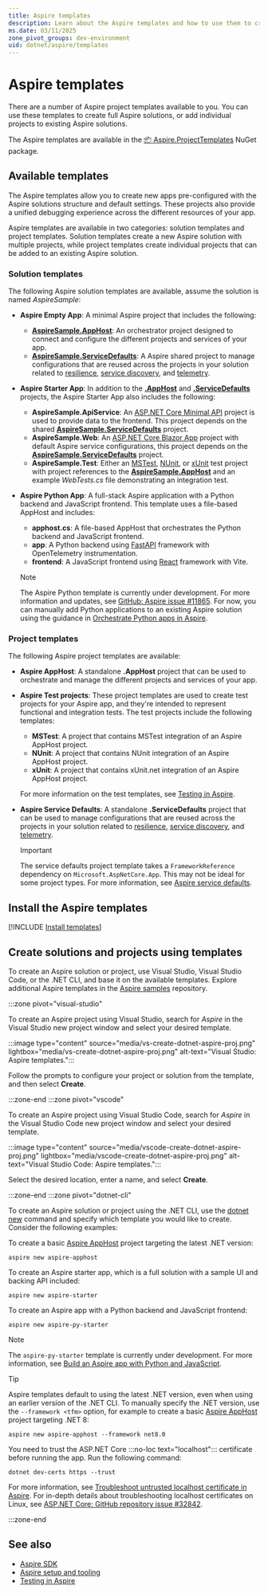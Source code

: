```yaml
---
title: Aspire templates
description: Learn about the Aspire templates and how to use them to create new apps.
ms.date: 03/11/2025
zone_pivot_groups: dev-environment
uid: dotnet/aspire/templates
---
```


# Aspire templates

There are a number of Aspire project templates available to you. You can use these templates to create full Aspire solutions, or add individual projects to existing Aspire solutions.

The Aspire templates are available in the [📦 Aspire.ProjectTemplates](https://www.nuget.org/packages/Aspire.ProjectTemplates) NuGet package.

## Available templates

The Aspire templates allow you to create new apps pre-configured with the Aspire solutions structure and default settings. These projects also provide a unified debugging experience across the different resources of your app.

Aspire templates are available in two categories: solution templates and project templates. Solution templates create a new Aspire solution with multiple projects, while project templates create individual projects that can be added to an existing Aspire solution.

### Solution templates

The following Aspire solution templates are available, assume the solution is named _AspireSample_:

<a name="empty-app"></a>

- **Aspire Empty App**: A minimal Aspire project that includes the following:

  - [**AspireSample.AppHost**](#app-host): An orchestrator project designed to connect and configure the different projects and services of your app.
  - [**AspireSample.ServiceDefaults**](#service-defaults): A Aspire shared project to manage configurations that are reused across the projects in your solution related to [resilience](/dotnet/core/resilience/http-resilience), [service discovery](../service-discovery/overview.md), and [telemetry](telemetry.md).

<a name="starter-app"></a>

- **Aspire Starter App**: In addition to the [**.AppHost**](#app-host) and [**.ServiceDefaults**](#service-defaults) projects, the Aspire Starter App also includes the following:

  - **AspireSample.ApiService**: An [ASP.NET Core Minimal API](/aspnet/core/fundamentals/minimal-apis) project is used to provide data to the frontend. This project depends on the shared [**AspireSample.ServiceDefaults**](#service-defaults) project.
  - **AspireSample.Web**: An [ASP.NET Core Blazor App](/aspnet/core/blazor) project with default Aspire service configurations, this project depends on the [**AspireSample.ServiceDefaults**](#service-defaults) project.
  - **AspireSample.Test**: Either an [MSTest](#mstest-project), [NUnit](#nunit-project), or [xUnit](#xunit-project) test project with project references to the [**AspireSample.AppHost**](#app-host) and an example _WebTests.cs_ file demonstrating an integration test.

<a name="python-app"></a>

- **Aspire Python App**: A full-stack Aspire application with a Python backend and JavaScript frontend. This template uses a file-based AppHost and includes:

  - **apphost.cs**: A file-based AppHost that orchestrates the Python backend and JavaScript frontend.
  - **app**: A Python backend using [FastAPI](https://fastapi.tiangolo.com/) framework with OpenTelemetry instrumentation.
  - **frontend**: A JavaScript frontend using [React](https://react.dev/) framework with Vite.
  
  > [!NOTE]
  > The Aspire Python template is currently under development. For more information and updates, see [GitHub: Aspire issue #11865](https://github.com/dotnet/aspire/issues/11865). For now, you can manually add Python applications to an existing Aspire solution using the guidance in [Orchestrate Python apps in Aspire](../get-started/build-aspire-apps-with-python.md).

### Project templates

The following Aspire project templates are available:

<a name="app-host"></a>

- **Aspire AppHost**: A standalone **.AppHost** project that can be used to orchestrate and manage the different projects and services of your app.

<a name="mstest-project"></a>
<a name="nunit-project"></a>
<a name="xunit-project"></a>

- **Aspire Test projects**: These project templates are used to create test projects for your Aspire app, and they're intended to represent functional and integration tests. The test projects include the following templates:

  - **MSTest**: A project that contains MSTest integration of an Aspire AppHost project.
  - **NUnit**: A project that contains NUnit integration of an Aspire AppHost project.
  - **xUnit**: A project that contains xUnit.net integration of an Aspire AppHost project.
  
  For more information on the test templates, see [Testing in Aspire](testing.md).

<a name="service-defaults"></a>

- **Aspire Service Defaults**: A standalone **.ServiceDefaults** project that can be used to manage configurations that are reused across the projects in your solution related to [resilience](/dotnet/core/resilience/http-resilience), [service discovery](../service-discovery/overview.md), and [telemetry](./telemetry.md).

  > [!IMPORTANT]
  > The service defaults project template takes a `FrameworkReference` dependency on `Microsoft.AspNetCore.App`. This may not be ideal for some project types. For more information, see [Aspire service defaults](service-defaults.md).

## Install the Aspire templates

[!INCLUDE [Install templates](includes/install-templates.md)]

## Create solutions and projects using templates

To create an Aspire solution or project, use Visual Studio, Visual Studio Code, or the .NET CLI, and base it on the available templates. Explore additional Aspire templates in the [Aspire samples](https://github.com/dotnet/aspire-samples) repository.

:::zone pivot="visual-studio"

To create an Aspire project using Visual Studio, search for *Aspire* in the Visual Studio new project window and select your desired template.

:::image type="content" source="media/vs-create-dotnet-aspire-proj.png" lightbox="media/vs-create-dotnet-aspire-proj.png" alt-text="Visual Studio: Aspire templates.":::

Follow the prompts to configure your project or solution from the template, and then select **Create**.

:::zone-end
:::zone pivot="vscode"

To create an Aspire project using Visual Studio Code, search for *Aspire* in the Visual Studio Code new project window and select your desired template.

:::image type="content" source="media/vscode-create-dotnet-aspire-proj.png" lightbox="media/vscode-create-dotnet-aspire-proj.png" alt-text="Visual Studio Code: Aspire templates.":::

Select the desired location, enter a name, and select **Create**.

:::zone-end
:::zone pivot="dotnet-cli"

To create an Aspire solution or project using the .NET CLI, use the [dotnet new](/dotnet/core/tools/dotnet-new) command and specify which template you would like to create. Consider the following examples:

To create a basic [Aspire AppHost](app-host-overview.md) project targeting the latest .NET version:

```Aspire
aspire new aspire-apphost
```

To create an Aspire starter app, which is a full solution with a sample UI and backing API included:

```Aspire
aspire new aspire-starter
```

To create an Aspire app with a Python backend and JavaScript frontend:

```Aspire
aspire new aspire-py-starter
```

> [!NOTE]
> The `aspire-py-starter` template is currently under development. For more information, see [Build an Aspire app with Python and JavaScript](../get-started/build-aspire-python-app.md).

> [!TIP]
> Aspire templates default to using the latest .NET version, even when using an earlier version of the .NET CLI. To manually specify the .NET version, use the `--framework <tfm>` option, for example to create a basic [Aspire AppHost](app-host-overview.md) project targeting .NET 8:
>
> ```Aspire
> aspire new aspire-apphost --framework net8.0
> ```

You need to trust the ASP.NET Core :::no-loc text="localhost"::: certificate before running the app. Run the following command:

```dotnetcli
dotnet dev-certs https --trust
```

For more information, see [Troubleshoot untrusted localhost certificate in Aspire](../troubleshooting/untrusted-localhost-certificate.md). For in-depth details about troubleshooting localhost certificates on Linux, see [ASP.NET Core: GitHub repository issue #32842](https://github.com/dotnet/aspnetcore/issues/32842).

:::zone-end

## See also

- [Aspire SDK](dotnet-aspire-sdk.md)
- [Aspire setup and tooling](setup-tooling.md)
- [Testing in Aspire](testing.md)
